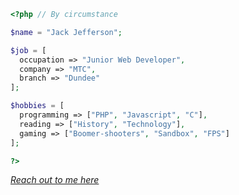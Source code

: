 ```php
<?php // By circumstance

$name = "Jack Jefferson";

$job = [
  occupation => "Junior Web Developer",
  company => "MTC",
  branch => "Dundee"
];

$hobbies = [
  programming => ["PHP", "Javascript", "C"],
  reading => ["History", "Technology"],
  gaming => ["Boomer-shooters", "Sandbox", "FPS"]
];

?>
```
*[Reach out to me here](https://www.linkedin.com/in/devjacjef/)*
